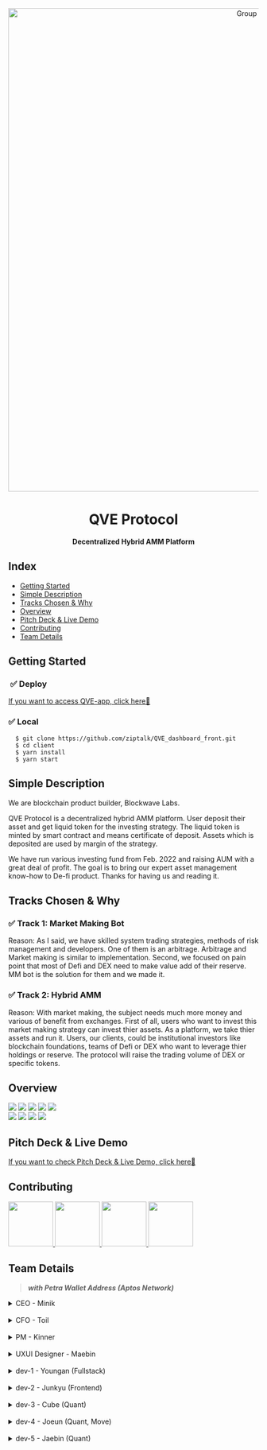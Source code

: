 <div align="center">
<img width="973" alt="Group 788" src="https://user-images.githubusercontent.com/44965706/229418285-9020d3da-2b25-4cd2-81b2-2fb345c1f7bc.png">

# QVE Protocol

**Decentralized Hybrid AMM Platform**

</div>

## Index

- [Getting Started](#getting-started)
- [Simple Description](#simple-description)
- [Tracks Chosen & Why](#tracks-chosen--why)
- [Overview](#overview)
- [Pitch Deck & Live Demo](#pitch-deck--live-demo)
- [Contributing](#contributing)
- [Team Details](#team-details)

## Getting Started

###  ✅ Deploy

[If you want to access QVE-app, click here👋](https://qve.app/)

### ✅ Local

```
  $ git clone https://github.com/ziptalk/QVE_dashboard_front.git
  $ cd client
  $ yarn install
  $ yarn start
```

## Simple Description

We are blockchain product builder, Blockwave Labs.

QVE Protocol is a decentralized hybrid AMM platform. User deposit their asset and get liquid token for the investing strategy. The liquid token is minted by smart contract and means certificate of deposit. Assets which is deposited are used by margin of the strategy.

We have run various investing fund from Feb. 2022 and raising AUM with a great deal of profit. The goal is to bring our expert asset management know-how to De-fi product.
Thanks for having us and reading it.

## Tracks Chosen & Why

### ✅ Track 1: Market Making Bot

Reason: As I said, we have skilled system trading strategies, methods of risk management and developers. One of them is an arbitrage. Arbitrage and Market making is similar to implementation. Second, we focused on pain point that most of Defi and DEX need to make value add of their reserve. MM bot is the solution for them and we made it.

### ✅ Track 2: Hybrid AMM

Reason: With market making, the subject needs much more money and various of benefit from exchanges. First of all, users who want to invest this market making strategy can invest thier assets. As a platform, we take thier assets and run it. Users, our clients, could be institutional investors like blockchain foundations, teams of Defi or DEX who want to leverage thier holdings or reserve. The protocol will raise the trading volume of DEX or specific tokens.

## Overview

<img src="https://img.shields.io/badge/JavaScript-F7DF1E?style=plastic-square&logo=JavaScript&logoColor=white"/> <img src="https://img.shields.io/badge/React-61DAFB?style=plastic-square&logo=React&logoColor=white"/> <img src="https://img.shields.io/badge/axios-5A29E4?style=plastic-square&logo=axios&logoColor=white"/> <img src="https://img.shields.io/badge/recoil-007AF4?style=plastic-square&logo=redux&logoColor=white"/> <img src="https://img.shields.io/badge/Move-36258D?style=plastic-square&logo=Meta&logoColor=white"/> <br/>
<img src="https://img.shields.io/badge/Node.js-339933?style=plastic-square&logo=Node.js&logoColor=white"/> <img src="https://img.shields.io/badge/MySQL-4479A1?style=plastic-square&logo=MySQL&logoColor=white"/> <img src="https://img.shields.io/badge/Amazon RDS-527FFF?style=plastic-square&logo=Amazon RDS&logoColor=white"/> <img src="https://img.shields.io/badge/Amazon EC2-FF9900?style=plastic-square&logo=Amazon EC2&logoColor=white"/>

## Pitch Deck & Live Demo

[If you want to check Pitch Deck & Live Demo, click here👋](https://drive.google.com/drive/folders/1hDXER52927bY9gDl6Ugde8Mts5WGvpQM)

## Contributing

<p>
<a href="https://github.com/BWLdoyeon">
    <img src="https://avatars.githubusercontent.com/u/121469036?v=4" width="90">
</a>
<a href="https://github.com/youngan1111">
    <img src="https://avatars.githubusercontent.com/u/68759940?v=4" width="90">
</a>
<a href="https://github.com/Jun99uu">
    <img src="https://avatars.githubusercontent.com/u/44965706?v=4" width="90">
</a>
<a href="https://github.com/Jun99uu">
    <img src="https://avatars.githubusercontent.com/u/44965706?v=4" width="90">
</a>
</p>

## Team Details

> _**with Petra Wallet Address (Aptos Network)**_

<details>
<summary>CEO - Minik</summary>
<div markdown="1">
</div>
</details>
<br/>
<details>
<summary>CFO - Toil</summary>
<div markdown="1">
</div>
</details>
<br/>
<details>
<summary>PM - Kinner</summary>
<div markdown="1">

_0x7f8d18367823e9276abdadffd5337adbbbca93cc21d9a47630ef7ff846833b82_

</div>
</details>
<br/>
<details>
<summary>UXUI Designer - Maebin</summary>
<div markdown="1">

_0x2ba7a4158137a4f11ed31dbf3e7fa445e0ad24f4fbd5f854659dfb26b9a9a9a6_

</div>
</details>
<br/>
<details>
<summary>dev-1 - Youngan (Fullstack)</summary>
<div markdown="1">
</div>
</details>
<br/>
<details>
<summary>dev-2 - Junkyu (Frontend)</summary>
<div markdown="1">

_0x4e62cbc715605b9e1114f4605097da9426b2dbdb4c1b4b157a1b8e6f3e3657ed_

</div>
</details>
<br/>
<details>
<summary>dev-3 - Cube (Quant)</summary>
<div markdown="1">
</div>
</details>
<br/>
<details>
<summary>dev-4 - Joeun (Quant, Move)</summary>
<div markdown="1">

_0x40eb701623a64f1734a9043b47ff7fbcb375353025121a91ef27757b1021702b_

</div>
</details>
<br/>
<details>
<summary> dev-5 - Jaebin (Quant) </summary>
<div markdown="1">
</div>
</details>
